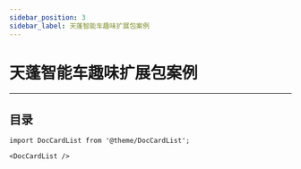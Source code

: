 ```yaml
---
sidebar_position: 3
sidebar_label: 天蓬智能车趣味扩展包案例
---
```


# 天蓬智能车趣味扩展包案例
---

## 目录

```mdx-code-block
import DocCardList from '@theme/DocCardList';

<DocCardList />
```
